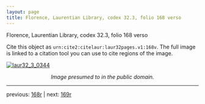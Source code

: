 ```yaml
---
layout: page
title: Florence, Laurentian Library, codex 32.3, folio 168 verso
---
```


Florence, Laurentian Library, codex 32.3, folio 168 verso

Cite this object as `urn:cite2:citelaur:laur32pages.v1:168v`.  The full image is linked to a citation tool you can use to cite regions of the image.

[![laur32_3_0344](http://www.homermultitext.org/iipsrv?IIIF=/project/homer/pyramidal/deepzoom/citelaur/laur32imgs/v1/laur32_3_0344.tif/full/800,/0/default.jpg)](http://www.homermultitext.org/ict2/?urn=urn:cite2:citelaur:laur32imgs.v1:laur32_3_0344) 

<p style="text-align: center; font-style: italic;">Image presumed to in the public domain.</p>

---

previous: [168r](../168r/) | next: [169r](../169r/)